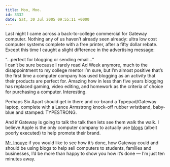 ```yaml
---
title: Moo, Moo.
id: 3332
date: Sat, 30 Jul 2005 09:55:11 +0000
---
```


Last night I came across a back-to-college commercial for Gateway computer. Nothing any of us haven’t already seen already: ultra low cost computer systems complete with a free printer, after a fifty dollar rebate. Except this time I caught a slight difference in the advertising message:



<div class="quote">“…perfect for blogging or sending email…”</div>I can’t be sure because I rarely read Ad Week anymore, much to the disappointment to my college mentor I’m sure, but I’m almost positive that’s the first time a computer company has used blogging as an activity that their products are perfect for. Amazing how in less than five years blogging has replaced gaming, video editing, and homework as the criteria of choice for purchasing a computer. Interesting.  

Perhaps Six Apart should get in there and co-brand a Typepad/Gateway laptop, complete with a Lance Armstrong knock-off rubber wristband, baby-blue and stamped: <span class="caps">TYPESTRONG</span>.  

And if Gateway is going to talk the talk then lets see them walk the walk. I believe Apple is the only computer company to actually use [blogs](http://education.apple.com/students/blog/) (albeit poorly executed) to help promote their brand.  

[Mr. Inouye](http://www.gateway.com/about/news_info/wayne_inouye.shtml) if you would like to see how it’s done, how Gateway could and should be using blogs to help sell computers to students, families and businesses, I’d be more than happy to show you how it’s done — I’m just ten minutes away.






